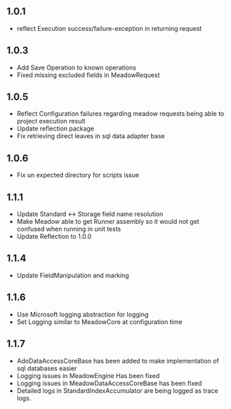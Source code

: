 

1.0.1
-------

   * reflect Execution success/failure-exception in returning request
   
   
1.0.3
-------

   * Add Save Operation to known operations
   * Fixed missing excluded fields in MeadowRequest
     
1.0.5
------
   * Reflect Configuration failures regarding meadow requests being able to project execution result
   * Update reflection package
   * Fix retrieving direct leaves in sql data adapter base
   
   
1.0.6
-----
  * Fix un expected directory for scripts issue  
  
 1.1.1
 -------
  * Update Standard <-> Storage field name resolution
  * Make Meadow able to get Runner assembly so it would not get confused when running in unit tests
  * Update Reflection to 1.0.0
 
 1.1.4
 -------
  * Update FieldManipulation and marking
  
1.1.6
-----
 * Use Microsoft logging abstraction for logging
 * Set Logging similar to MeadowCore at configuration time
 
 1.1.7
 -----
 * AdoDataAccessCoreBase has been added to make implementation of sql databases easier
 * Logging issues in MeadowEngine Has been fixed
 * Logging issues in MeadowDataAccessCoreBase has been fixed
 * Detailed logs in StandardIndexAccumulator are being logged as trace logs.
   